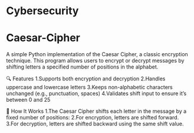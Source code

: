 # Cybersecurity
# Caesar-Cipher
A simple Python implementation of the Caesar Cipher, a classic encryption technique. This program allows users to encrypt or decrypt messages by shifting letters a specified number of positions in the alphabet.

🔍 Features
1.Supports both encryption and decryption
2.Handles uppercase and lowercase letters
3.Keeps non-alphabetic characters unchanged (e.g., punctuation, spaces)
4.Validates shift input to ensure it’s between 0 and 25

🚀 How It Works
1.The Caesar Cipher shifts each letter in the message by a fixed number of positions:
2.For encryption, letters are shifted forward.
3.For decryption, letters are shifted backward using the same shift value.
